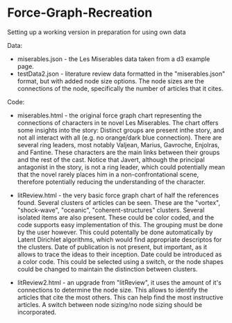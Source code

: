 # Force-Graph-Recreation
Setting up a working version in preparation for using own data


Data:
- miserables.json - the Les Miserables data taken from a d3 example page.
- testData2.json - literature review data formatted in the "miserables.json" format, but with added node size options. The node sizes are the connections of the node, specifically the number of articles that it cites.

Code:
- miserables.html - the original force graph chart representing the connections of characters in te novel Les Miserables. The chart offers some insights into the story: Distinct groups are present inthe story, and not all interact with all (e.g. no orange/dark blue connection). There are several ring leaders, most notably Valjean, Marius, Gavroche, Enjolras, and Fantine. These characters are the main links between their groups and the rest of the cast. Notice that Javert, although the principal antagonist in the story, is not a ring leader, which could potentially mean that the novel rarely places him in a non-confrontational scene, therefore potentially reducing the understanding of the character.

- litReview.html - the very basic force graph chart of half the references found. Several clusters of articles can be seen. These are the "vortex", "shock-wave", "oceanic", "coherent-structures" clusters. Several isolated items are also present. These could be color coded, and the code supports easy implementation of this. The grouping must be done by the user however. This could potentally be done automatically by Latent Dirichlet algorithms, which would find appropriate descriptos for the clusters. Date of publication is not present, but important, as it allows to trace the ideas to their inception. Date could be introduced as a color code. This could be selected using a switch, or the node shapes could be changed to maintain the distinction between clusters.

- litReview2.html - an upgrade from "litReview", it uses the amount of it's connections to determine the node size. This allows to identify the articles that cite the most others. This can help find the most instructive articles. A switch between node sizing/no node sizing should be incorporated.
